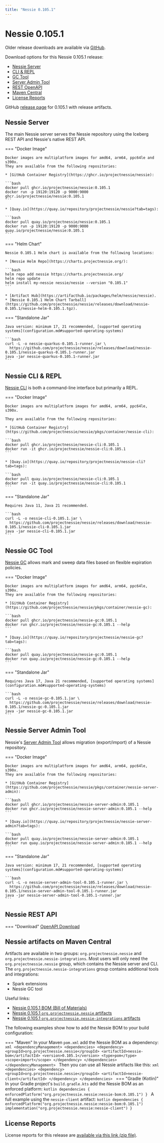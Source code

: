 ```yaml
---
title: "Nessie 0.105.1"
---
```


# Nessie 0.105.1

Older release downloads are available via [GitHub](https://github.com/projectnessie/nessie/releases).

Download options for this Nessie 0.105.1 release:

* [Nessie Server](#nessie-server)
* [CLI & REPL](#nessie-cli--repl)
* [GC Tool](#nessie-gc-tool)
* [Server Admin Tool](#nessie-server-admin-tool)
* [REST OpenAPI](#nessie-rest-api)
* [Maven Central](#nessie-artifacts-on-maven-central)
* [License Reports](#license-reports)

GitHub [release page](https://github.com/projectnessie/nessie/releases/tag/nessie-0.105.1) for 0.105.1 with release artifacts.

## Nessie Server

The main Nessie server serves the Nessie repository using the Iceberg REST API and Nessie's native REST API.

=== "Docker Image"

    Docker images are multiplatform images for amd64, arm64, ppc64le and s390x.
    They are available from the following repositories:

    * [GitHub Container Registry](https://ghcr.io/projectnessie/nessie):

    ```bash
    docker pull ghcr.io/projectnessie/nessie:0.105.1
    docker run -p 19120:19120 -p 9000:9000 ghcr.io/projectnessie/nessie:0.105.1
    ```

    * [Quay.io](https://quay.io/repository/projectnessie/nessie?tab=tags):

    ```bash
    docker pull quay.io/projectnessie/nessie:0.105.1
    docker run -p 19120:19120 -p 9000:9000 quay.io/projectnessie/nessie:0.105.1
    ```

=== "Helm Chart"

    Nessie 0.105.1 Helm chart is available from the following locations:

    * [Nessie Helm Repo](https://charts.projectnessie.org/):

    ```bash
    helm repo add nessie https://charts.projectnessie.org/
    helm repo update
    helm install my-nessie nessie/nessie --version "0.105.1"
    ```

    * [Artifact Hub](https://artifacthub.io/packages/helm/nessie/nessie).
    * [Nessie 0.105.1 Helm Chart Tarball](https://github.com/projectnessie/nessie/releases/download/nessie-0.105.1/nessie-helm-0.105.1.tgz).

=== "Standalone Jar"

    Java version: minimum 17, 21 recommended, [supported operating systems](configuration.md#supported-operating-systems)

    ```bash
    curl -L -o nessie-quarkus-0.105.1-runner.jar \
      https://github.com/projectnessie/nessie/releases/download/nessie-0.105.1/nessie-quarkus-0.105.1-runner.jar
    java -jar nessie-quarkus-0.105.1-runner.jar
    ```

## Nessie CLI & REPL

[Nessie CLI](cli.md) is both a command-line interface but primarily a REPL.

=== "Docker Image"

    Docker images are multiplatform images for amd64, arm64, ppc64le, s390x.

    They are available from the following repositories:

    * [GitHub Container Registry](https://github.com/projectnessie/nessie/pkgs/container/nessie-cli):

    ```bash
    docker pull ghcr.io/projectnessie/nessie-cli:0.105.1
    docker run -it ghcr.io/projectnessie/nessie-cli:0.105.1 
    ```

    * [Quay.io](https://quay.io/repository/projectnessie/nessie-cli?tab=tags):

    ```bash
    docker pull quay.io/projectnessie/nessie-cli:0.105.1
    docker run -it quay.io/projectnessie/nessie-cli:0.105.1
    ```

=== "Standalone Jar"

    Requires Java 11, Java 21 recommended.

    ```bash
    curl -L -o nessie-cli-0.105.1.jar \
      https://github.com/projectnessie/nessie/releases/download/nessie-0.105.1/nessie-cli-0.105.1.jar
    java -jar nessie-cli-0.105.1.jar
    ```

## Nessie GC Tool

[Nessie GC](gc.md) allows mark and sweep data files based on flexible expiration policies.

=== "Docker Image"

    Docker images are multiplatform images for amd64, arm64, ppc64le, s390x.
    They are available from the following repositories:

    * [GitHub Container Registry](https://github.com/projectnessie/nessie/pkgs/container/nessie-gc):

    ```bash
    docker pull ghcr.io/projectnessie/nessie-gc:0.105.1
    docker run ghcr.io/projectnessie/nessie-gc:0.105.1 --help
    ```

    * [Quay.io](https://quay.io/repository/projectnessie/nessie-gc?tab=tags):

    ```bash
    docker pull quay.io/projectnessie/nessie-gc:0.105.1
    docker run quay.io/projectnessie/nessie-gc:0.105.1 --help
    ```

=== "Standalone Jar"

    Requires Java 17, Java 21 recommended, [supported operating systems](configuration.md#supported-operating-systems)

    ```bash
    curl -L -o nessie-gc-0.105.1.jar \
      https://github.com/projectnessie/nessie/releases/download/nessie-0.105.1/nessie-gc-0.105.1.jar
    java -jar nessie-gc-0.105.1.jar
    ```

## Nessie Server Admin Tool

Nessie's [Server Admin Tool](export_import.md) allows migration (export/import) of a
Nessie repository.

=== "Docker Image"

    Docker images are multiplatform images for amd64, arm64, ppc64le, s390x.
    They are available from the following repositories:

    * [GitHub Container Registry](https://github.com/projectnessie/nessie/pkgs/container/nessie-server-admin):

    ```bash
    docker pull ghcr.io/projectnessie/nessie-server-admin:0.105.1
    docker run ghcr.io/projectnessie/nessie-server-admin:0.105.1 --help
    ```

    * [Quay.io](https://quay.io/repository/projectnessie/nessie-server-admin?tab=tags):

    ```bash
    docker pull quay.io/projectnessie/nessie-server-admin:0.105.1
    docker run quay.io/projectnessie/nessie-server-admin:0.105.1 --help
    ```

=== "Standalone Jar"

    Java version: minimum 17, 21 recommended, [supported operating systems](configuration.md#supported-operating-systems)

    ```bash
    curl -L -o nessie-server-admin-tool-0.105.1-runner.jar \
      https://github.com/projectnessie/nessie/releases/download/nessie-0.105.1/nessie-server-admin-tool-0.105.1-runner.jar
    java -jar nessie-server-admin-tool-0.105.1-runner.jar
    ```

## Nessie REST API

=== "Download"
    [OpenAPI Download](https://github.com/projectnessie/nessie/releases/download/nessie-0.105.1/nessie-openapi-0.105.1.yaml)

## Nessie artifacts on Maven Central

Artifacts are available in two groups: `org.projectnessie.nessie` and
`org.projectnessie.nessie-integrations`. Most users will only need the `org.projectnessie.nessie`
group, which contains the Nessie server and CLI. The `org.projectnessie.nessie-integrations` group
contains additional tools and integrations:

* Spark extensions
* Nessie GC tool

Useful links:

* [Nessie 0.105.1 BOM (Bill of Materials)](https://search.maven.org/artifact/org.projectnessie.nessie/nessie-bom/0.105.1/pom)
* [Nessie 0.105.1 `org.projectnessie.nessie` artifacts](https://search.maven.org/search?q=g:org.projectnessie.nessie%20v:0.105.1)
* [Nessie 0.105.1 `org.projectnessie.nessie-integrations` artifacts](https://search.maven.org/search?q=g:org.projectnessie.nessie-integrations%20v:0.105.1)

The following examples show how to add the Nessie BOM to your build configuration:

=== "Maven"
    In your Maven `pom.xml` add the Nessie BOM as a dependency:
    ```xml
    <dependencyManagement>
      <dependencies>
        <dependency>
          <groupId>org.projectnessie.nessie</groupId>
          <artifactId>nessie-bom</artifactId>
          <version>0.105.1</version>
          <type>pom</type>
          <scope>import</scope>
        </dependency>
      </dependencies>
    </dependencyManagement>
    ```
    Then you can use all Nessie artifacts like this:
    ```xml
    <dependencies>
      <dependency>
        <groupId>org.projectnessie.nessie</groupId>
        <artifactId>nessie-client</artifactId>
      </dependency>
    </dependencies>
    ```
=== "Gradle (Kotlin)"
    In your Gradle project's `build.gradle.kts` add the Nessie BOM as an enforced platform:
    ```kotlin
    dependencies {
      enforcedPlatform("org.projectnessie.nessie:nessie-bom:0.105.1")
    }
    ```
    A full example using the `nessie-client` artifact:
    ```kotlin
    dependencies {
      enforcedPlatform("org.projectnessie.nessie:nessie-bom:0.105.1")
      implementation("org.projectnessie.nessie:nessie-client")
    }
    ```

## License Reports

License reports for this release are [available via this link (zip file)](https://github.com/projectnessie/nessie/releases/download/nessie-0.105.1/nessie-aggregated-license-report-0.105.1.zip).
